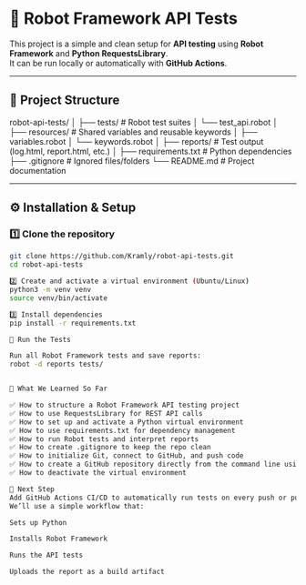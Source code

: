 # 🤖 Robot Framework API Tests

This project is a simple and clean setup for **API testing** using **Robot Framework** and **Python RequestsLibrary**.  
It can be run locally or automatically with **GitHub Actions**.

---

## 🧱 Project Structure

robot-api-tests/
│
├── tests/ # Robot test suites
│ └── test_api.robot
│
├── resources/ # Shared variables and reusable keywords
│ ├── variables.robot
│ └── keywords.robot
│
├── reports/ # Test output (log.html, report.html, etc.)
│
├── requirements.txt # Python dependencies
├── .gitignore # Ignored files/folders
└── README.md # Project documentation

---

## ⚙️ Installation & Setup

### 1️⃣ Clone the repository

```bash
git clone https://github.com/Kramly/robot-api-tests.git
cd robot-api-tests

2️⃣ Create and activate a virtual environment (Ubuntu/Linux)
python3 -m venv venv
source venv/bin/activate

3️⃣ Install dependencies
pip install -r requirements.txt

🧪 Run the Tests

Run all Robot Framework tests and save reports:
robot -d reports tests/


🧠 What We Learned So Far

✅ How to structure a Robot Framework API testing project
✅ How to use RequestsLibrary for REST API calls
✅ How to set up and activate a Python virtual environment
✅ How to use requirements.txt for dependency management
✅ How to run Robot tests and interpret reports
✅ How to create .gitignore to keep the repo clean
✅ How to initialize Git, connect to GitHub, and push code
✅ How to create a GitHub repository directly from the command line using gh
✅ How to deactivate the virtual environment

🚀 Next Step 
Add GitHub Actions CI/CD to automatically run tests on every push or pull request.
We’ll use a simple workflow that:

Sets up Python

Installs Robot Framework

Runs the API tests

Uploads the report as a build artifact